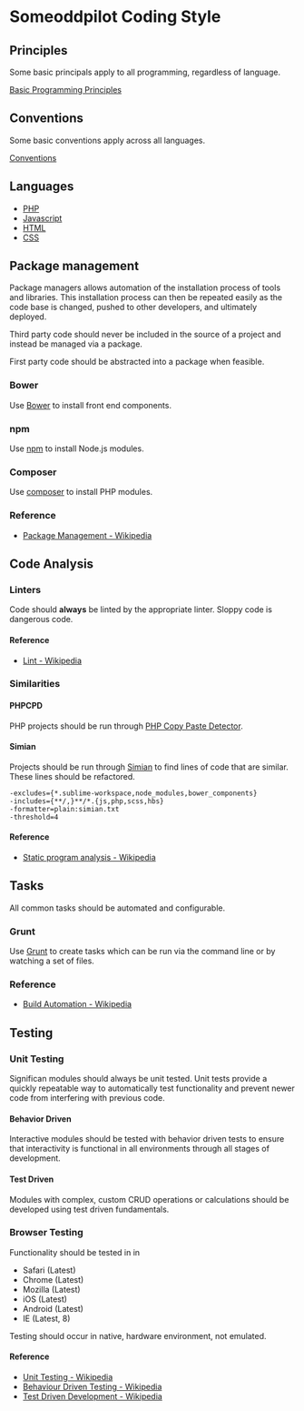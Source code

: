 # Someoddpilot Coding Style

## Principles

Some basic principals apply to all programming, regardless of language.

[Basic Programming Principles](https://github.com/alexsomeoddpilot/Someoddpilot-Coding-Style/blob/master/principles.md)

## Conventions

Some basic conventions apply across all languages.

[Conventions](https://github.com/alexsomeoddpilot/Someoddpilot-Coding-Style/blob/master/conventions.md)

## Languages

* [PHP](https://github.com/alexsomeoddpilot/Someoddpilot-Coding-Style/blob/master/php.md)
* [Javascript](https://github.com/alexsomeoddpilot/Someoddpilot-Coding-Style/blob/master/javascript.md)
* [HTML](https://github.com/alexsomeoddpilot/Someoddpilot-Coding-Style/blob/master/html.md)
* [CSS](https://github.com/alexsomeoddpilot/Someoddpilot-Coding-Style/blob/master/css.md)

## Package management

Package managers allows automation of the installation process of tools and libraries. This installation process can then be repeated easily as the code base is changed, pushed to other developers, and ultimately deployed.

Third party code should never be included in the source of a project and instead be managed via a package.

First party code should be abstracted into a package when feasible.

### Bower

Use [Bower](http://bower.io/) to install front end components.

### npm

Use [npm](http://www.npmjs.org/) to install Node.js modules.

### Composer

Use [composer](https://getcomposer.org/) to install PHP modules.

### Reference

* [Package Management - Wikipedia](http://en.wikipedia.org/wiki/Package_management_system)

## Code Analysis

### Linters

Code should **always** be linted by the appropriate linter. Sloppy code is dangerous code.

#### Reference

* [Lint - Wikipedia](http://en.wikipedia.org/wiki/Lint_(software))

### Similarities

#### PHPCPD

PHP projects should be run through [PHP Copy Paste Detector](https://github.com/sebastianbergmann/phpcpd).

#### Simian

Projects should be run through [Simian](http://www.harukizaemon.com/simian/) to find lines of code that are similar. These lines should be refactored.

    -excludes={*.sublime-workspace,node_modules,bower_components}
    -includes={**/,}**/*.{js,php,scss,hbs}
    -formatter=plain:simian.txt
    -threshold=4

#### Reference

* [Static program analysis - Wikipedia](http://en.wikipedia.org/wiki/Static_program_analysis)

## Tasks

All common tasks should be automated and configurable.

### Grunt

Use [Grunt](http://gruntjs.com) to create tasks which can be run via the command line or by watching a set of files.

### Reference

* [Build Automation - Wikipedia](http://en.wikipedia.org/wiki/Build_automation)

## Testing

### Unit Testing

Significan modules should always be unit tested. Unit tests provide a quickly repeatable way to automatically test functionality and prevent newer code from interfering with previous code.

#### Behavior Driven

Interactive modules should be tested with behavior driven tests to ensure that interactivity is functional in all environments through all stages of development.

#### Test Driven

Modules with complex, custom CRUD operations or calculations should be developed using test driven fundamentals.

### Browser Testing

Functionality should be tested in in

* Safari (Latest)
* Chrome (Latest)
* Mozilla (Latest)
* iOS (Latest)
* Android (Latest)
* IE (Latest, 8)

Testing should occur in native, hardware environment, not emulated.

#### Reference

* [Unit Testing - Wikipedia](http://en.wikipedia.org/wiki/Unit_testing)
* [Behaviour Driven Testing - Wikipedia](http://en.wikipedia.org/wiki/Behavior-driven_development)
* [Test Driven Development - Wikipedia](http://en.wikipedia.org/wiki/Test-driven_development)
